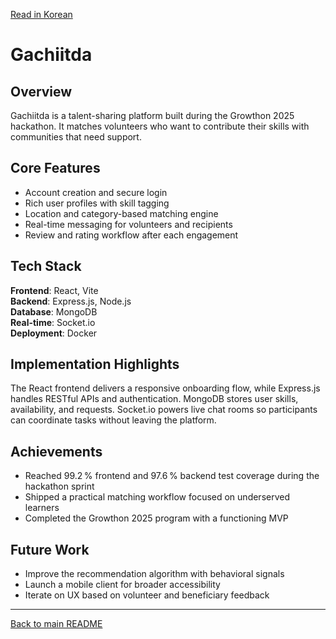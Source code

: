[Read in Korean](./Gachiitda.ko.md)

# Gachiitda

## Overview

Gachiitda is a talent-sharing platform built during the Growthon 2025 hackathon. It matches volunteers who want to contribute their skills with communities that need support.

## Core Features

- Account creation and secure login
- Rich user profiles with skill tagging
- Location and category-based matching engine
- Real-time messaging for volunteers and recipients
- Review and rating workflow after each engagement

## Tech Stack

**Frontend**: React, Vite  
**Backend**: Express.js, Node.js  
**Database**: MongoDB  
**Real-time**: Socket.io  
**Deployment**: Docker

## Implementation Highlights

The React frontend delivers a responsive onboarding flow, while Express.js handles RESTful APIs and authentication. MongoDB stores user skills, availability, and requests. Socket.io powers live chat rooms so participants can coordinate tasks without leaving the platform.

## Achievements

- Reached 99.2 % frontend and 97.6 % backend test coverage during the hackathon sprint
- Shipped a practical matching workflow focused on underserved learners
- Completed the Growthon 2025 program with a functioning MVP

## Future Work

- Improve the recommendation algorithm with behavioral signals
- Launch a mobile client for broader accessibility
- Iterate on UX based on volunteer and beneficiary feedback

---

[Back to main README](../README.md)
